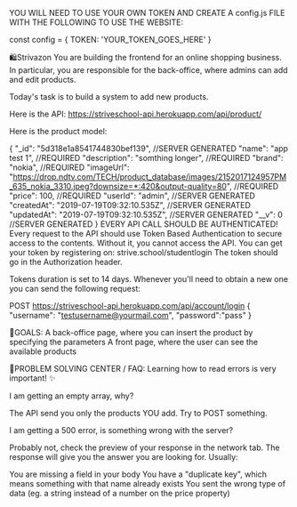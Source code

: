 YOU WILL NEED TO USE YOUR OWN TOKEN AND CREATE A config.js FILE WITH THE FOLLOWING TO USE THE WEBSITE:

const config = {
TOKEN: 'YOUR_TOKEN_GOES_HERE'
}

🛍️Strivazon
You are building the frontend for an online shopping business. In particular, you are responsible for the back-office, where admins can add and edit products.

Today's task is to build a system to add new products.

Here is the API: https://striveschool-api.herokuapp.com/api/product/

Here is the product model:

{
"\_id": "5d318e1a8541744830bef139", //SERVER GENERATED
"name": "app test 1", //REQUIRED
"description": "somthing longer", //REQUIRED
"brand": "nokia", //REQUIRED
"imageUrl": "https://drop.ndtv.com/TECH/product_database/images/2152017124957PM_635_nokia_3310.jpeg?downsize=*:420&output-quality=80", //REQUIRED
"price": 100, //REQUIRED
"userId": "admin", //SERVER GENERATED
"createdAt": "2019-07-19T09:32:10.535Z", //SERVER GENERATED
"updatedAt": "2019-07-19T09:32:10.535Z", //SERVER GENERATED
"\_\_v": 0 //SERVER GENERATED
}
EVERY API CALL SHOULD BE AUTHENTICATED! Every request to the API should use Token Based Authentication to secure access to the contents. Without it, you cannot access the API. You can get your token by registering on: strive.school/studentlogin The token should go in the Authorization header.

Tokens duration is set to 14 days. Whenever you'll need to obtain a new one you can send the following request:

POST https://striveschool-api.herokuapp.com/api/account/login
{ "username": "testusername@yourmail.com", "password":"pass" }

🎯GOALS:
A back-office page, where you can insert the product by specifying the parameters
A front page, where the user can see the available products

🔴PROBLEM SOLVING CENTER / FAQ:
Learning how to read errors is very important! ✨

I am getting an empty array, why?

The API send you only the products YOU add. Try to POST something.

I am getting a 500 error, is something wrong with the server?

Probably not, check the preview of your response in the network tab. The response will give you the answer you are looking for. Usually:

You are missing a field in your body
You have a "duplicate key", which means something with that name already exists
You sent the wrong type of data (eg. a string instead of a number on the price property)
